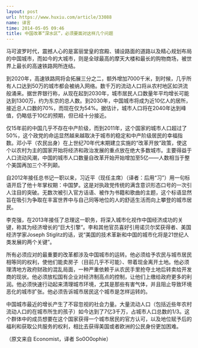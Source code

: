 ```yaml
---
layout: post
url: https://www.huxiu.com/article/33088
name: 译言
time: 2014-05-05 09:46
title: 中国改革“深水区”，必须要面对这样几个问题
---
```

马可波罗时代，震撼人心的是富丽堂皇的宫殿、铺设路面的道路以及精心规划布局的中国城市，而如今的大城市，则是全球最高的摩天大楼和最长的购物商场，被世界上最长的高速铁路网所连结。

到2020年，高速铁路网将会拓展三分之二，额外增加7000千米，到时候，几乎所有人口达到50万的城市都会被纳入网络。数千万的流动人口将从农村地区如洪流般涌来。据世界银行称，从现在起到2030年，城市居民人口数量年平均增长可能达到1300万，约为东京的总人数。到2030年，中国城市将成为近10亿人的居所，接近总人口数的70%，而现在仅为54%。据估计，城市人口将在2040年达到峰值，仍略低于10亿的预期，但已经十分接近。

仅15年前的中国几乎不存在中产阶级，而到2011年，这个国家的城市人口超过了50%，这个政党的命运显然越来越取决于城市的稳定和中产阶级居民的幸福指数。邓小平（农民出身）在上世纪70年代末期建立实施的“改革开放”政策，使这个以农村为主的国家开始将经济和政治发展的重点放在绝大多数城市。主要得益于人口流动风潮，中国的城市人口数量自改革开始开始增加至5亿——人数相当于整个美国再加三个不列颠。

自2012年接任总书记一职以来，习近平（现任主席）（译者：后用“习”）用一句标语开启了他十年掌权期：中国梦。这是对执政党传统的满含意识形态口号的一次引人注目的突破。无数次被引入官方话语、被作为书籍和歌曲的主题，这个标语显然旨在吸引为争取在丰富世界中与自己同等地位的人的舒适生活而向上攀登的城市居民。

李克强，在2013年接任了总理这一职务，将深入城市化视作中国经济成功的关键，称其为经济增长的“巨大引擎”。李和其他官员喜好引用诺贝尔奖获得者、美国经济学家Joseph Stiglitz的话，说“美国的技术革新和中国的城市化将是21世纪人类发展的两个关键”。

所有必须应对的最重要的改革都涉及中国城市的运转。他必须给予农民与城市居民相等同的权利，使他们能卖房子（目前几乎不可能）、带着现金离开土地。他必须理清地方政府财政的混乱局面，一种严重依赖于从农民手里抢夺土地后转卖给开发商的现状。他必须放松国有企业对经济制高点的控制，让他们上缴给政府更多的利润。他必须快速行动起来清理城市环境，尤其是那些有害气体，并且阻止导致环境恶化的城市扩张。他必须告诉城市居民这个城市是怎样运转的。

中国城市最近的增长产生了不容忽视的社会力量。大量流动人口（包括近些年农村流动人口的在城市所生的孩子）如今达到了7亿3千万，占城市人口总数的1/3。这个群体中的成员想要在这个国家获得一个城市居民的官方认可，以及地位赋予后的福利和获取公共服务的权利，相比去获得美国或者欧洲的公民身份更加困难。

（原文来自 Economist，译者 So0O0ophie）

